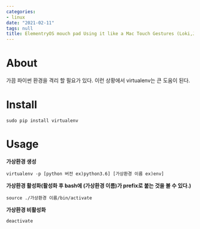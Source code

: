```yaml
---
categories:
- linux
date: "2021-02-11"
tags: null
title: ElementryOS mouch pad Using it like a Mac Touch Gestures (Loki,Juno)
---
```


# About
가끔 파이썬 환경을 격리 할 필요가 있다. 이런 상황에서 virtualenv는 큰 도움이 된다.

# Install
```
sudo pip install virtualenv
```
# Usage

__가상환경 생성__
```
virtualenv -p [python 버전 ex)python3.6] [가상환경 이름 ex)env]

```

__가상환경 활성화(활성화 후 bash에 (가상환경 이름)가 prefix로 붙는 것을 볼 수 있다.)__
```
source ./가상환경 이름/bin/activate
```

__가상환경 비활성화__
```
deactivate
```